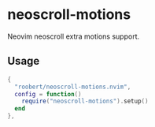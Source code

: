 # neoscroll-motions

Neovim neoscroll extra motions support.

## Usage

``` lua
{
  "roobert/neoscroll-motions.nvim",
  config = function()
    require("neoscroll-motions").setup()
  end
},
```
